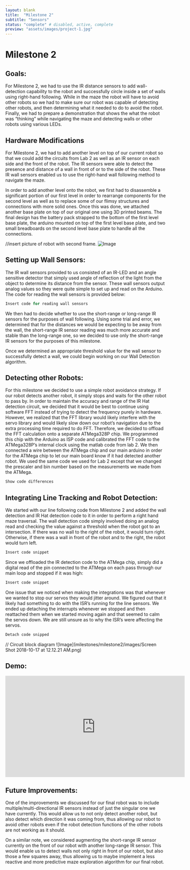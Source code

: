 ```yaml
---
layout: blank
title:  "Milestone 2"
subtitle: "Sensors"
status: "complete" # disabled, active, complete
preview: "assets/images/project-1.jpg"
---
```


# Milestone 2

## Goals:

For Milestone 2, we had to use the IR distance sensors to add wall-detection capability to the robot and successfully circle inside a set of walls using right-hand following. While in the maze the robot will have to avoid other robots so we had to make sure our robot was capable of detecting other robots, and then determining what it needed to do to avoid the robot. Finally, we had to prepare a demonstration that shows the what the robot was “thinking” while navigating the maze and detecting walls or other robots using various LEDs.


## Hardware Modifications 

For Milestone 2, we had to add another level on top of our current robot so that we could add the circuits from Lab 2 as well as an IR sensor on each side and the front of the robot. The IR sensors were able to detect the presence and distance of a wall in front of or to the side of the robot. These IR wall sensors enabled us to use the right-hand wall following method to navigate the maze.

In order to add another level onto the robot, we first had to disassemble a significant portion of our first level in order to rearrange components for the second level as well as to replace some of our flimsy structures and connections with more solid ones. Once this was done, we attached another base plate on top of our original one using 3D printed beams. The final design has the battery pack strapped to the bottom of the first level base plate, the arduino mounted on top of the first level base plate, and two small breadboards on the second level base plate to handle all the connections.

//insert picture of robot with second frame.
![Image](milestones/milestone2/images/New_Robot.png)

## Setting up Wall Sensors:

The IR wall sensors provided to us consisted of an IR-LED and an angle sensitive detector that simply used angle of reflection of the light from the object to determine its distance from the sensor. These wall sensors output analog values so they were quite simple to set up and read on the Arduino. The code for reading the wall sensors is provided below:

```cpp
Insert code for reading wall sensors
```

We then had to decide whether to use the short-range or long-range IR sensors for the purposes of wall following. Using some trial and error, we determined that for the distances we would be expecting to be away from the wall, the short-range IR sensor reading was much more accurate and stable than the long-range one, so we decided to use only the short-range IR sensors for the purposes of this milestone.

Once we determined an appropriate threshold value for the wall sensor to successfully detect a wall, we could begin working on our Wall Detection algorithm.

## Detecting other Robots:

For this milestone we decided to use a simple robot avoidance strategy. If our robot detects another robot, it simply stops and waits for the other robot to pass by. In order to maintain the accuracy and range of the IR Hat detection circuit, we decided that it would be best to continue using software FFT instead of trying to detect the frequency purely in hardware. However, we realized that the FFT library would likely interfere with the servo library and would likely slow down our robot’s navigation due to the extra processing time required to do FFT. Therefore, we decided to offload the FFT calculation onto a separate ATMega328P chip. We programmed this chip with the Arduino as ISP code and calibrated the FFT code to the ATMega328P’s internal clock using the matlab code from lab 2. We then connected a wire between the ATMega chip and our main arduino in order for the ATMega chip to let our main board know if it had detected another robot. We used the same code we used for Lab 2 except that we changed the prescaler and bin number based on the measurements we made from the ATMega.

```cpp
Show code differences
```

## Integrating Line Tracking and Robot Detection:

We started with our line following code from Milestone 2 and added the wall detection and IR Hat detection code to it in order to perform a right hand maze traversal. The wall detection code simply involved doing an analog read and checking the value against a threshold when the robot got to an intersection.  If there was no wall to the right of the robot, it would turn right. Otherwise, if there was a wall in front of the robot and to the right, the robot would turn left.

```cpp
Insert code snippet
```

Since we offloaded the IR detection code to the ATMega chip, simply did a digital read of the pin connected to the ATMega on each pass through our main loop and stopped if it was high:

```cpp
Insert code snippet
```

One issue that we noticed when making the integrations was that whenever we wanted to stop our servos they would jitter around. We figured out that it likely had something to do with the ISR’s running for the line sensors. We ended up detaching the interrupts whenever we stopped and then reattached them when we started moving again and that seemed to calm the servos down. We are still unsure as to why the ISR’s were affecting the servos.

```cpp
Detach code snipped
```

// Circuit block diagram
![Image](milestones/milestone2/images/Screen Shot 2018-10-17 at 12.12.21 AM.png)

## Demo:

<iframe width="560" height="315" src="https://www.youtube.com/embed/DNPShllTkOQ" frameborder="0" allow="autoplay; encrypted-media" allowfullscreen></iframe>

## Future Improvements:

One of the improvements we discussed for our final robot was to include multiple/multi-directional IR sensors instead of just the singular one we have currently. This would allow us to not only detect another robot, but also detect which direction it was coming from, thus allowing our robot to avoid other robots even if the robot detection functions of the other robots are not working as it should.

On a similar note, we considered augmenting the short-range IR sensor currently on the front of our robot with another long-range IR sensor. This would enable us to detect walls not only right in front of our robot, but also those a few squares away, thus allowing us to maybe implement a less reactive and more predictive maze exploration algorithm for our final robot.

